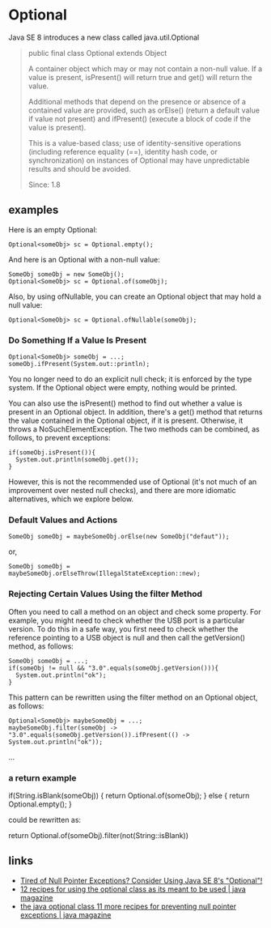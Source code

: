 # Optional

Java SE 8 introduces a new class called java.util.Optional

> public final class Optional<T>
> extends Object
> 
> A container object which may or may not contain a non-null value. If a value is present, isPresent() will return true and get() will return the value.
> 
> Additional methods that depend on the presence or absence of a contained value are provided, such as orElse() (return a default value if value not present) and ifPresent() (execute a block of code if the value is present).
> 
> This is a value-based class; use of identity-sensitive operations (including reference equality (==), identity hash code, or synchronization) on instances of Optional may have unpredictable results and should be avoided.
> 
> Since:
> 1.8

## examples

Here is an empty Optional:
```
Optional<someObj> sc = Optional.empty();
```
And here is an Optional with a non-null value:
```
SomeObj someObj = new SomeObj();
Optional<SomeObj> sc = Optional.of(someObj);
```
Also, by using ofNullable, you can create an Optional object that may hold a null value:
```
Optional<SomeObj> sc = Optional.ofNullable(someObj);
```
### Do Something If a Value Is Present
```
Optional<SomeObj> someObj = ...;
someObj.ifPresent(System.out::println);
```
You no longer need to do an explicit null check; it is enforced by the type system. If the Optional object were empty, nothing would be printed.

You can also use the isPresent() method to find out whether a value is present in an Optional object. In addition, there's a get() method that returns the value contained in the Optional object, if it is present. Otherwise, it throws a NoSuchElementException. The two methods can be combined, as follows, to prevent exceptions:
```
if(someObj.isPresent()){
  System.out.println(someObj.get());
}
```
However, this is not the recommended use of Optional (it's not much of an improvement over nested null checks), and there are more idiomatic alternatives, which we explore below.

### Default Values and Actions
```
SomeObj someObj = maybeSomeObj.orElse(new SomeObj("defaut"));
```
or,
```
SomeObj someObj = maybeSomeObj.orElseThrow(IllegalStateException::new);
```
### Rejecting Certain Values Using the filter Method

Often you need to call a method on an object and check some property. For example, you might need to check whether the USB port is a particular version. To do this in a safe way, you first need to check whether the reference pointing to a USB object is null and then call the getVersion() method, as follows:
```
SomeObj someObj = ...;
if(someObj != null && "3.0".equals(someObj.getVersion())){
  System.out.println("ok");
}
```
This pattern can be rewritten using the filter method on an Optional object, as follows:
```
Optional<SomeObj> maybeSomeObj = ...;
maybeSomeObj.filter(someObj -> "3.0".equals(someObj.getVersion()).ifPresent(() -> System.out.println("ok"));
```
...


### a return example

if(String.isBlank(someObj)) {
  return Optional.of(someObj);
} else {
  return Optional.empty();
}

could be rewritten as:

return Optional.of(someObj).filter(not(String::isBlank))








## links
* [Tired of Null Pointer Exceptions? Consider Using Java SE 8's "Optional"!](https://www.oracle.com/technical-resources/articles/java/java8-optional.html)
* [12 recipes for using the optional class as its meant to be used | java magazine](https://blogs.oracle.com/javamagazine/12-recipes-for-using-the-optional-class-as-its-meant-to-be-used)
* [the java optional class 11 more recipes for preventing null pointer exceptions | java magazine](https://blogs.oracle.com/javamagazine/the-java-optional-class-11-more-recipes-for-preventing-null-pointer-exceptions)

